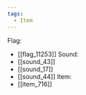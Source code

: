 ```yaml
---
tags:
  - Item
---
```

Flag:
- [[flag_11253]]
Sound:
- [[sound_43]]
- [[sound_17]]
- [[sound_44]]
Item:
- [[item_716]]
